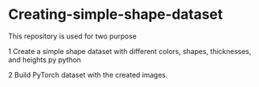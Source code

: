 # Creating-simple-shape-dataset
This repository is used for two purpose 

1 Create a simple shape dataset with different colors, shapes, thicknesses, and heights py python

2  Build PyTorch dataset with the created images.
